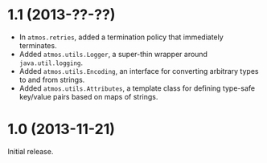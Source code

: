 1.1 (2013-??-??)
================
 - In `atmos.retries`, added a termination policy that immediately terminates.
 - Added `atmos.utils.Logger`, a super-thin wrapper around `java.util.logging`.
 - Added `atmos.utils.Encoding`, an interface for converting arbitrary types to and from strings.
 - Added `atmos.utils.Attributes`, a template class for defining type-safe key/value pairs based on maps of strings.

1.0 (2013-11-21)
================
Initial release.